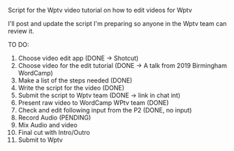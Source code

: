 Script for the Wptv video tutorial on how to edit videos for Wptv

I'll post and update the script I'm preparing so anyone in the Wptv team can review it.

TO DO:

1. Choose video edit app (DONE -> Shotcut)
2. Choose video for the edit tutorial (DONE -> A talk from 2019 Birmingham WordCamp)
3. Make a list of the steps needed (DONE)
4. Write the script for the video (DONE)
5. Submit the script to Wptv team (DONE -> link in chat int)
6. Present raw video to WordCamp WPtv team (DONE)
7. Check and edit following input from the P2 (DONE, no input)
8. Record Audio (PENDING)
8. Mix Audio and video
9. Final cut with Intro/Outro
10. Submit to Wptv
